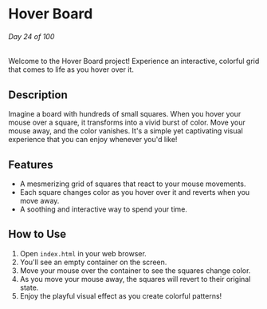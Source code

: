 # Hover Board

###### Day 24 of 100

Welcome to the Hover Board project! Experience an interactive, colorful grid that comes to life as you hover over it.

## Description

Imagine a board with hundreds of small squares. When you hover your mouse over a square, it transforms into a vivid burst of color. Move your mouse away, and the color vanishes. It's a simple yet captivating visual experience that you can enjoy whenever you'd like!

## Features

- A mesmerizing grid of squares that react to your mouse movements.
- Each square changes color as you hover over it and reverts when you move away.
- A soothing and interactive way to spend your time.

## How to Use

1. Open `index.html` in your web browser.
2. You'll see an empty container on the screen.
3. Move your mouse over the container to see the squares change color.
4. As you move your mouse away, the squares will revert to their original state.
5. Enjoy the playful visual effect as you create colorful patterns!
